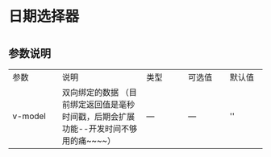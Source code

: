 # 日期选择器 

<ClientOnly>
  <date-picker-demo></date-picker-demo>
</ClientOnly>

#
<h2>参数说明</h2> 
<table width="100%">
    <tr>
        <td width="120">
                参数
        </td>
        <td width="249">
                说明
        </td>
        <td width="120">
                类型
        </td>
        <td width="120">
                可选值
        </td>
        <td width="100">
                默认值
        </td>
    </tr>
    <tr>
        <td width="100">
                v-model
        </td>
        <td width="249">
                双向绑定的数据 （目前绑定返回值是毫秒时间戳，后期会扩展功能--开发时间不够用的痛~~~~）
        </td>
        <td width="120">
                —
        </td>
        <td width="120">
                —
        </td>
        <td width="100">
                ''
        </td>
</tr>
</table>

